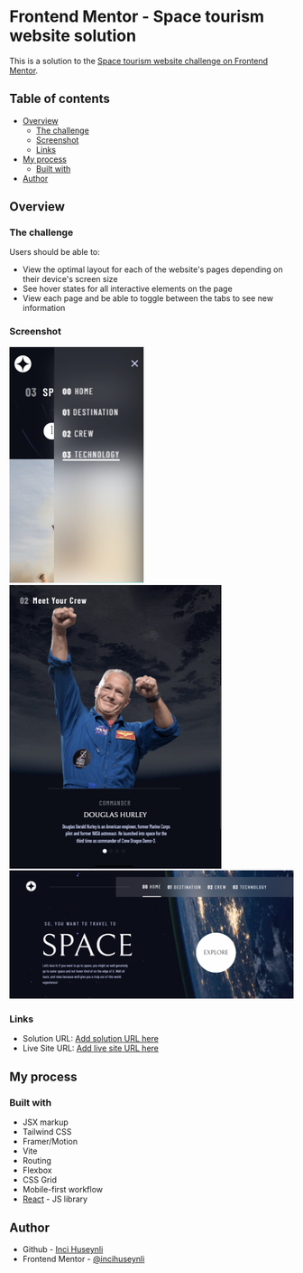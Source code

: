 # Frontend Mentor - Space tourism website solution

This is a solution to the [Space tourism website challenge on Frontend Mentor](https://www.frontendmentor.io/challenges/space-tourism-multipage-website-gRWj1URZ3).

## Table of contents

- [Overview](#overview)
  - [The challenge](#the-challenge)
  - [Screenshot](#screenshot)
  - [Links](#links)
- [My process](#my-process)
  - [Built with](#built-with)
- [Author](#author)

## Overview

### The challenge

Users should be able to:

- View the optimal layout for each of the website's pages depending on their device's screen size
- See hover states for all interactive elements on the page
- View each page and be able to toggle between the tabs to see new information

### Screenshot

![Mobile Version:](./public/ScreenShoots/Screenshot-Mobile.png)
![Tablet Version:](./public/ScreenShoots/ScreenshotTablet.png)
![Desktop Version](./public/ScreenShoots/ScreenshotDesktop.png)

### Links

- Solution URL: [Add solution URL here](https://your-solution-url.com)
- Live Site URL: [Add live site URL here](https://your-live-site-url.com)

## My process

### Built with

- JSX markup
- Tailwind CSS
- Framer/Motion
- Vite
- Routing
- Flexbox
- CSS Grid
- Mobile-first workflow
- [React](https://reactjs.org/) - JS library

## Author

- Github - [Inci Huseynli](https://github.com/incihuseynli)
- Frontend Mentor - [@incihuseynli](https://www.frontendmentor.io/profile/incihuseynli)
